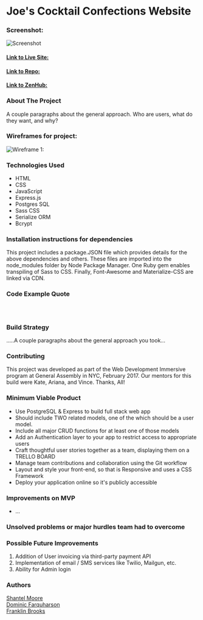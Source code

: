# Joe's Cocktail Confections Website

### Screenshot:
  ![Screenshot](https://github.com/franklinbrooks/Joes...images/screenshot.png) 

#### [Link to Live Site:](http://....com/)  
#### [Link to Repo:](https://github.com/franklinbrooks/...)  
#### [Link to ZenHub:](https://github.com/franklinbrooks/Joes-Cocktail-Confections/issues/1#boards?repos=80679483)  

### About The Project
A couple paragraphs about the general approach.
Who are users, what do they want, and why?

### Wireframes for project: 
  ![Wireframe 1:](https://github.com/franklinbrooks/.....jpg)

### Technologies Used
- HTML
- CSS
- JavaScript
- Express.js 
- Postgres SQL
- Sass CSS
- Serialize ORM
- Bcrypt

### Installation instructions for dependencies
This project includes a package.JSON file which provides details for the above dependencies and others.  These files are imported into the node_modules folder by Node Package Manager. One Ruby gem enables transpiling of Sass to CSS.  Finally, Font-Awesome and Materialize-CSS are linked via CDN.

### Code Example Quote
```javascript




```` 
### Build Strategy
.....A couple paragraphs about the general approach you took...

### Contributing 
This project was developed as part of the Web Development Immersive program at General Assembly in NYC, February 2017. Our mentors for this build were Kate, Ariana, and Vince. Thanks, All!

### Minimum Viable Product
- Use PostgreSQL & Express to build full stack web app
- Should include TWO related models, one of the which should be a user model.
- Include all major CRUD functions for at least one of those models
- Add an Authentication layer to your app to restrict access to appropriate users
- Craft thoughtful user stories together as a team, displaying them on a TRELLO BOARD
- Manage team contributions and collaboration using the Git workflow
- Layout and style your front-end, so that is Responsive and uses a CSS Framework
- Deploy your application online so it's publicly accessible

### Improvements on MVP
- ...

### Unsolved problems or major hurdles team had to overcome

### Possible Future Improvements 
  1. Addition of User invoicing via third-party payment API
  1. Implementation of email / SMS services like Twilio, Mailgun, etc.
  1. Ability for Admin login 

### Authors
  [Shantel Moore](moore.shantel@gmail.com)    
  [Dominic Farquharson](farquharsondominic@gmail.com)    
  [Franklin Brooks](fcb@franklinchristopherbrooks.com) 
